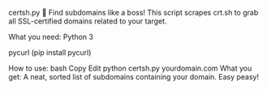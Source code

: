 certsh.py 🚀
Find subdomains like a boss! This script scrapes crt.sh to grab all SSL-certified domains related to your target.

What you need:
Python 3

pycurl (pip install pycurl)

How to use:
bash
Copy
Edit
python certsh.py yourdomain.com
What you get:
A neat, sorted list of subdomains containing your domain. Easy peasy!

